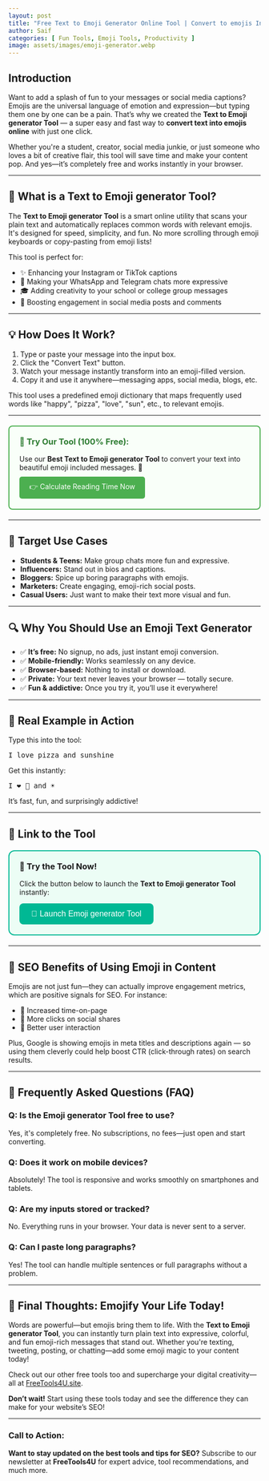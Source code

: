 ```yaml
---
layout: post
title: "Free Text to Emoji Generator Online Tool | Convert to emojis Instantly "
author: Saif
categories: [ Fun Tools, Emoji Tools, Productivity ]
image: assets/images/emoji-generator.webp
---
```


<h2><strong>Introduction</strong></h2>

<p>Want to add a splash of fun to your messages or social media captions? Emojis are the universal language of emotion and expression—but typing them one by one can be a pain. That’s why we created the <strong>Text to Emoji generator Tool</strong> — a super easy and fast way to <strong>convert text into emojis online</strong> with just one click.</p>

<p>Whether you're a student, creator, social media junkie, or just someone who loves a bit of creative flair, this tool will save time and make your content pop. And yes—it’s completely free and works instantly in your browser.</p>

---

## 🧠 What is a Text to Emoji generator Tool?

<p>The <strong>Text to Emoji generator Tool</strong> is a smart online utility that scans your plain text and automatically replaces common words with relevant emojis. It's designed for speed, simplicity, and fun. No more scrolling through emoji keyboards or copy-pasting from emoji lists!</p>

<p>This tool is perfect for:</p>

<ul>
  <li>✨ Enhancing your Instagram or TikTok captions</li>
  <li>💬 Making your WhatsApp and Telegram chats more expressive</li>
  <li>🎓 Adding creativity to your school or college group messages</li>
  <li>📣 Boosting engagement in social media posts and comments</li>
</ul>

---

## 💡 How Does It Work?

<ol>
  <li>Type or paste your message into the input box.</li>
  <li>Click the "Convert Text" button.</li>
  <li>Watch your message instantly transform into an emoji-filled version.</li>
  <li>Copy it and use it anywhere—messaging apps, social media, blogs, etc.</li>
</ol>

<p>This tool uses a predefined emoji dictionary that maps frequently used words like "happy", "pizza", "love", "sun", etc., to relevant emojis.</p>

---

<div style="border: 2px solid #4CAF50; padding: 20px; margin: 20px 0; border-radius: 8px; background: #f9fff9;">
  <h3 style="margin-top: 0; color: #2e7d32;">🔗 Try Our Tool (100% Free):</h3>
  <p style="margin-bottom: 10px;">Use our <strong>Best Text to Emoji generator Tool</strong> to convert your text into beautiful emoji included messages. 🤗</p>
  <a href="https://freetools4u.site/emoji-converter.html" style="display: inline-block; background: #4CAF50; color: white; padding: 10px 20px; text-decoration: none; border-radius: 5px;">👉 Calculate Reading Time Now</a>
</div>

---

## 🎯 Target Use Cases

<ul>
  <li><strong>Students & Teens:</strong> Make group chats more fun and expressive.</li>
  <li><strong>Influencers:</strong> Stand out in bios and captions.</li>
  <li><strong>Bloggers:</strong> Spice up boring paragraphs with emojis.</li>
  <li><strong>Marketers:</strong> Create engaging, emoji-rich social posts.</li>
  <li><strong>Casual Users:</strong> Just want to make their text more visual and fun.</li>
</ul>

---

## 🔍 Why You Should Use an Emoji Text Generator

<ul>
  <li>✅ <strong>It’s free:</strong> No signup, no ads, just instant emoji conversion.</li>
  <li>✅ <strong>Mobile-friendly:</strong> Works seamlessly on any device.</li>
  <li>✅ <strong>Browser-based:</strong> Nothing to install or download.</li>
  <li>✅ <strong>Private:</strong> Your text never leaves your browser — totally secure.</li>
  <li>✅ <strong>Fun & addictive:</strong> Once you try it, you’ll use it everywhere!</li>
</ul>

---

## 🌟 Real Example in Action

<p>Type this into the tool:</p>
<pre>I love pizza and sunshine</pre>

<p>Get this instantly:</p>
<pre>I ❤️ 🍕 and ☀️</pre>

<p>It’s fast, fun, and surprisingly addictive!</p>

---

## 📎 Link to the Tool

<div style="border: 2px solid #00b894; padding: 20px; border-radius: 12px; background-color: #ecfdf5; margin: 20px 0;">
  <h3 style="margin-top: 0;">🚀 Try the Tool Now!</h3>
  <p>Click the button below to launch the <strong>Text to Emoji generator Tool</strong> instantly:</p>
  <a href="/emoji-converter.html" style="text-decoration: none;">
    <button style="padding: 12px 24px; font-size: 16px; background-color: #00b894; color: white; border: none; border-radius: 8px; cursor: pointer;">
      🎉 Launch Emoji generator Tool
    </button>
  </a>
</div>

---

## 🔎 SEO Benefits of Using Emoji in Content

<p>Emojis are not just fun—they can actually improve engagement metrics, which are positive signals for SEO. For instance:</p>

<ul>
  <li>🔹 Increased time-on-page</li>
  <li>🔹 More clicks on social shares</li>
  <li>🔹 Better user interaction</li>
</ul>

<p>Plus, Google is showing emojis in meta titles and descriptions again — so using them cleverly could help boost CTR (click-through rates) on search results.</p>

---

## 🧾 Frequently Asked Questions (FAQ)

<h3>Q: Is the Emoji generator Tool free to use?</h3>
<p>Yes, it's completely free. No subscriptions, no fees—just open and start converting.</p>

<h3>Q: Does it work on mobile devices?</h3>
<p>Absolutely! The tool is responsive and works smoothly on smartphones and tablets.</p>

<h3>Q: Are my inputs stored or tracked?</h3>
<p>No. Everything runs in your browser. Your data is never sent to a server.</p>

<h3>Q: Can I paste long paragraphs?</h3>
<p>Yes! The tool can handle multiple sentences or full paragraphs without a problem.</p>

---

## 🧠 Final Thoughts: Emojify Your Life Today!

<p>Words are powerful—but emojis bring them to life. With the <strong>Text to Emoji generator Tool</strong>, you can instantly turn plain text into expressive, colorful, and fun emoji-rich messages that stand out. Whether you're texting, tweeting, posting, or chatting—add some emoji magic to your content today!</p>

<p>Check out our other free tools too and supercharge your digital creativity—all at <a href="/">FreeTools4U.site</a>.</p>


**Don’t wait!** Start using these tools today and see the difference they can make for your website’s SEO!

---

### **Call to Action:**

**Want to stay updated on the best tools and tips for SEO?** Subscribe to our newsletter at **FreeTools4U** for expert advice, tool recommendations, and much more.
